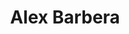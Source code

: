 ---
layout: member
title: Alex Barbera
category: Associate
position: Associate Computational Biologist
email: abarbera@broadinstitute.org 
github:
cv:
alum: true
---